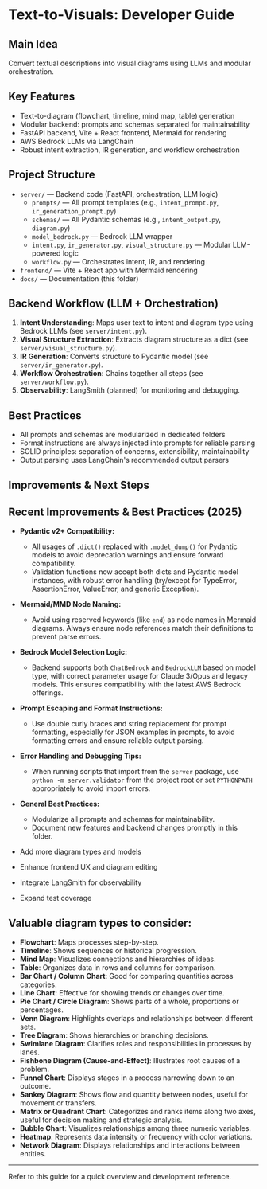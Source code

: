 
# Text-to-Visuals: Developer Guide

## Main Idea
Convert textual descriptions into visual diagrams using LLMs and modular orchestration.

## Key Features
- Text-to-diagram (flowchart, timeline, mind map, table) generation
- Modular backend: prompts and schemas separated for maintainability
- FastAPI backend, Vite + React frontend, Mermaid for rendering
- AWS Bedrock LLMs via LangChain
- Robust intent extraction, IR generation, and workflow orchestration

## Project Structure
- `server/` — Backend code (FastAPI, orchestration, LLM logic)
	- `prompts/` — All prompt templates (e.g., `intent_prompt.py`, `ir_generation_prompt.py`)
	- `schemas/` — All Pydantic schemas (e.g., `intent_output.py`, `diagram.py`)
	- `model_bedrock.py` — Bedrock LLM wrapper
	- `intent.py`, `ir_generator.py`, `visual_structure.py` — Modular LLM-powered logic
	- `workflow.py` — Orchestrates intent, IR, and rendering
- `frontend/` — Vite + React app with Mermaid rendering
- `docs/` — Documentation (this folder)

## Backend Workflow (LLM + Orchestration)
1. **Intent Understanding**: Maps user text to intent and diagram type using Bedrock LLMs (see `server/intent.py`).
2. **Visual Structure Extraction**: Extracts diagram structure as a dict (see `server/visual_structure.py`).
3. **IR Generation**: Converts structure to Pydantic model (see `server/ir_generator.py`).
4. **Workflow Orchestration**: Chains together all steps (see `server/workflow.py`).
5. **Observability**: LangSmith (planned) for monitoring and debugging.

## Best Practices
- All prompts and schemas are modularized in dedicated folders
- Format instructions are always injected into prompts for reliable parsing
- SOLID principles: separation of concerns, extensibility, maintainability
- Output parsing uses LangChain's recommended output parsers

## Improvements & Next Steps

## Recent Improvements & Best Practices (2025)

- **Pydantic v2+ Compatibility:**
	- All usages of `.dict()` replaced with `.model_dump()` for Pydantic models to avoid deprecation warnings and ensure forward compatibility.
	- Validation functions now accept both dicts and Pydantic model instances, with robust error handling (try/except for TypeError, AssertionError, ValueError, and generic Exception).

- **Mermaid/MMD Node Naming:**
	- Avoid using reserved keywords (like `end`) as node names in Mermaid diagrams. Always ensure node references match their definitions to prevent parse errors.

- **Bedrock Model Selection Logic:**
	- Backend supports both `ChatBedrock` and `BedrockLLM` based on model type, with correct parameter usage for Claude 3/Opus and legacy models. This ensures compatibility with the latest AWS Bedrock offerings.

- **Prompt Escaping and Format Instructions:**
	- Use double curly braces and string replacement for prompt formatting, especially for JSON examples in prompts, to avoid formatting errors and ensure reliable output parsing.

- **Error Handling and Debugging Tips:**
	- When running scripts that import from the `server` package, use `python -m server.validator` from the project root or set `PYTHONPATH` appropriately to avoid import errors.

- **General Best Practices:**
	- Modularize all prompts and schemas for maintainability.
	- Document new features and backend changes promptly in this folder.
- Add more diagram types and models
- Enhance frontend UX and diagram editing
- Integrate LangSmith for observability
- Expand test coverage

## Valuable diagram types to consider:
- **Flowchart**: Maps processes step-by-step.
- **Timeline**: Shows sequences or historical progression.
- **Mind Map**: Visualizes connections and hierarchies of ideas.
- **Table**: Organizes data in rows and columns for comparison.
- **Bar Chart / Column Chart**: Good for comparing quantities across categories.
- **Line Chart**: Effective for showing trends or changes over time.
- **Pie Chart / Circle Diagram**: Shows parts of a whole, proportions or percentages.
- **Venn Diagram**: Highlights overlaps and relationships between different sets.
- **Tree Diagram**: Shows hierarchies or branching decisions.
- **Swimlane Diagram**: Clarifies roles and responsibilities in processes by lanes.
- **Fishbone Diagram (Cause-and-Effect)**: Illustrates root causes of a problem.
- **Funnel Chart**: Displays stages in a process narrowing down to an outcome.
- **Sankey Diagram**: Shows flow and quantity between nodes, useful for movement or transfers.
- **Matrix or Quadrant Chart**: Categorizes and ranks items along two axes, useful for decision making and strategic analysis.
- **Bubble Chart**: Visualizes relationships among three numeric variables.
- **Heatmap**: Represents data intensity or frequency with color variations.
- **Network Diagram**: Displays relationships and interactions between entities.

---
Refer to this guide for a quick overview and development reference.
